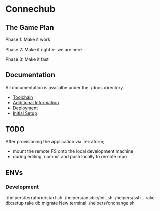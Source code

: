# Connechub

## The Game Plan

Phase 1: Make it work

Phase 2: Make it right <- we are here

Phase 3: Make it fast

## Documentation

All documentation is availalbe under the ./docs directory.

- [Toolchain](./docs/toolchain.md)
- [Additional Information](./docs/additiona.dm)
- [Deployment](./docs/deployment.md)
- [Initial Setup](./docs/initial_setup.md)

## TODO

After provisioning the application via Terraform;
- mount the remote FS onto the local development machine
- during editing, commit and push locally to remote repo

## ENVs

### Development

./helpers/terraform/start.sh
./helpers/ansible/init.sh
./helpers/ssh...
rake db:setup
rake db:migrate
New terminal
./helpers/onchange.sh
